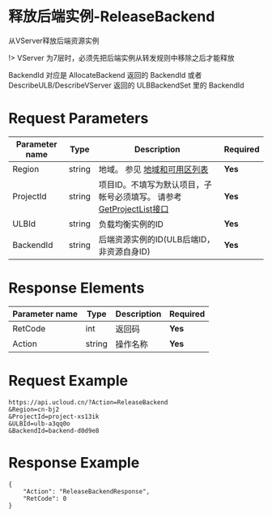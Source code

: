 # 释放后端实例-ReleaseBackend

从VServer释放后端资源实例

!> VServer 为7层时，必须先把后端实例从转发规则中移除之后才能释放

BackendId 对应是 AllocateBackend 返回的 BackendId 
或者 DescribeULB/DescribeVServer 返回的 ULBBackendSet 里的 BackendId

# Request Parameters
|Parameter name|Type|Description|Required|
|---|---|---|---|
|Region|string|地域。 参见 [地域和可用区列表](api/summary/regionlist)|**Yes**|
|ProjectId|string|项目ID。不填写为默认项目，子帐号必须填写。 请参考[GetProjectList接口](api/summary/get_project_list)|**Yes**|
|ULBId|string|负载均衡实例的ID|**Yes**|
|BackendId|string|后端资源实例的ID(ULB后端ID，非资源自身ID)|**Yes**|

# Response Elements
|Parameter name|Type|Description|Required|
|---|---|---|---|
|RetCode|int|返回码|**Yes**|
|Action|string|操作名称|**Yes**|

# Request Example
```
https://api.ucloud.cn/?Action=ReleaseBackend
&Region=cn-bj2
&ProjectId=project-xs13ik
&ULBId=ulb-a3qq0o
&BackendId=backend-d0d9e8
```

# Response Example
```
{
    "Action": "ReleaseBackendResponse", 
    "RetCode": 0
}
```

